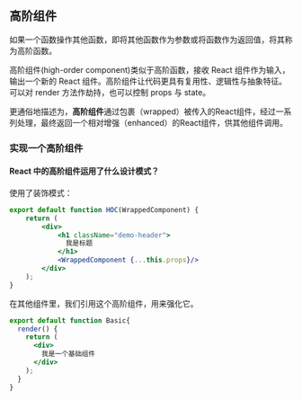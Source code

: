 ## 高阶组件

如果一个函数操作其他函数，即将其他函数作为参数或将函数作为返回值，将其称为高阶函数。

高阶组件(high-order component)类似于高阶函数，接收 React 组件作为输入，输出一个新的 React 组件。高阶组件让代码更具有复用性、逻辑性与抽象特征。可以对 render 方法作劫持，也可以控制 props 与 state。

更通俗地描述为，**高阶组件**通过包裹（wrapped）被传入的React组件，经过一系列处理，最终返回一个相对增强（enhanced）的React组件，供其他组件调用。

### 实现一个高阶组件

#### React 中的高阶组件运用了什么设计模式？

使用了装饰模式：

```jsx
export default function HOC(WrappedComponent) {
    return (
        <div>
            <h1 className="demo-header">
              我是标题
            </h1>
            <WrappedComponent {...this.props}/>
        </div>
    );
}
```

在其他组件里，我们引用这个高阶组件，用来强化它。

```jsx
export default function Basic{
  render() {
    return (
      <div>
        我是一个基础组件
      </div>
    );
  }
}
```
